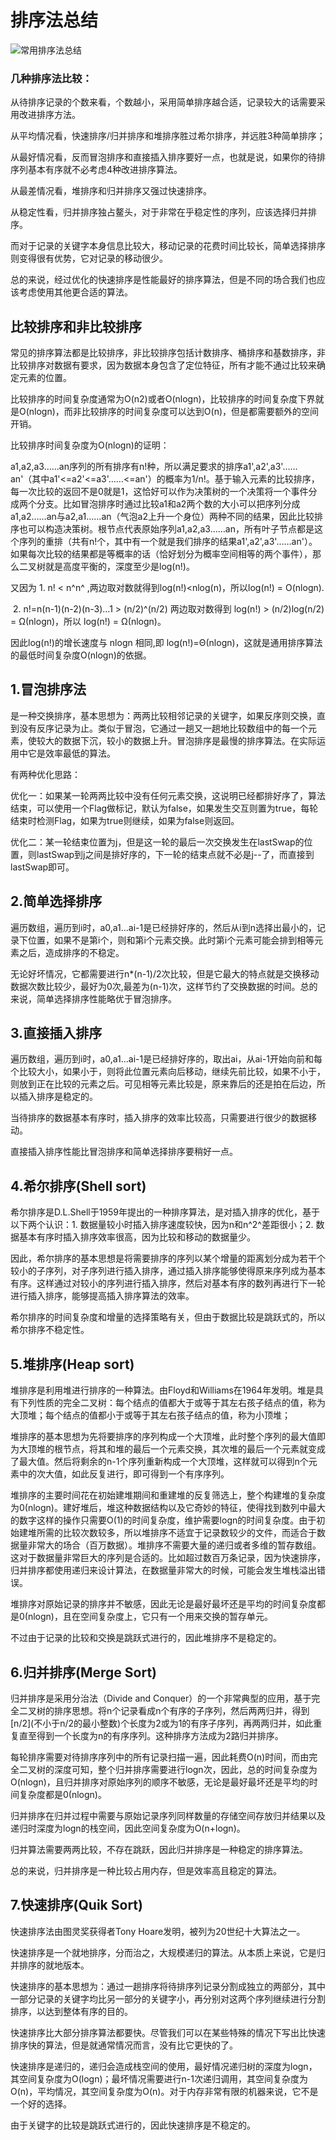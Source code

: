 # 排序法总结

![常用排序法总结](D:\My_Program_data\Cpp-exercise\排序法汇总\常用排序法总结.png)

### 几种排序法比较：

从待排序记录的个数来看，个数越小，采用简单排序越合适，记录较大的话需要采用改进排序方法。

从平均情况看，快速排序/归并排序和堆排序胜过希尔排序，并远胜3种简单排序；

从最好情况看，反而冒泡排序和直接插入排序要好一点，也就是说，如果你的待排序列基本有序就不必考虑4种改进排序算法。

从最差情况看，堆排序和归并排序又强过快速排序。

从稳定性看，归并排序独占鳌头，对于非常在乎稳定性的序列，应该选择归并排序。

而对于记录的关键字本身信息比较大，移动记录的花费时间比较长，简单选择排序则变得很有优势，它对记录的移动很少。

总的来说，经过优化的快速排序是性能最好的排序算法，但是不同的场合我们也应该考虑使用其他更合适的算法。

## 比较排序和非比较排序

   常见的排序算法都是比较排序，非比较排序包括计数排序、桶排序和基数排序，非比较排序对数据有要求，因为数据本身包含了定位特征，所有才能不通过比较来确定元素的位置。

   比较排序的时间复杂度通常为O(n2)或者O(nlogn)，比较排序的时间复杂度下界就是O(nlogn)，而非比较排序的时间复杂度可以达到O(n)，但是都需要额外的空间开销。

   比较排序时间复杂度为O(nlogn)的证明：

   a1,a2,a3……an序列的所有排序有n!种，所以满足要求的排序a1',a2',a3'……an'（其中a1'<=a2'<=a3'……<=an'）的概率为1/n!。基于输入元素的比较排序，每一次比较的返回不是0就是1，这恰好可以作为决策树的一个决策将一个事件分成两个分支。比如冒泡排序时通过比较a1和a2两个数的大小可以把序列分成a1,a2……an与a2,a1……an（气泡a2上升一个身位）两种不同的结果，因此比较排序也可以构造决策树。根节点代表原始序列a1,a2,a3……an，所有叶子节点都是这个序列的重排（共有n!个，其中有一个就是我们排序的结果a1',a2',a3'……an'）。如果每次比较的结果都是等概率的话（恰好划分为概率空间相等的两个事件），那么二叉树就是高度平衡的，深度至少是log(n!)。

   又因为 1. n! < n^n^ ,两边取对数就得到log(n!)<nlog(n)，所以log(n!) = O(nlogn).

​               2. n!=n(n-1)(n-2)(n-3)…1 > (n/2)^(n/2) 两边取对数得到 log(n!) > (n/2)log(n/2) = Ω(nlogn)，所以 log(n!) = Ω(nlogn)。

   因此log(n!)的增长速度与 nlogn 相同,即 log(n!)=Θ(nlogn)，这就是通用排序算法的最低时间复杂度O(nlogn)的依据。

## 1.冒泡排序法

是一种交换排序，基本思想为：两两比较相邻记录的关键字，如果反序则交换，直到没有反序记录为止。类似于冒泡，它通过一趟又一趟地比较数组中的每一个元素，使较大的数据下沉，较小的数据上升。冒泡排序是最慢的排序算法。在实际运用中它是效率最低的算法。

有两种优化思路：

优化一：如果某一轮两两比较中没有任何元素交换，这说明已经都排好序了，算法结束，可以使用一个Flag做标记，默认为false，如果发生交互则置为true，每轮结束时检测Flag，如果为true则继续，如果为false则返回。

优化二：某一轮结束位置为j，但是这一轮的最后一次交换发生在lastSwap的位置，则lastSwap到j之间是排好序的，下一轮的结束点就不必是j--了，而直接到lastSwap即可。

## 2.简单选择排序

遍历数组，遍历到i时，a0,a1...ai-1是已经排好序的，然后从i到n选择出最小的，记录下位置，如果不是第i个，则和第i个元素交换。此时第i个元素可能会排到相等元素之后，造成排序的不稳定。

无论好坏情况，它都需要进行n*(n-1)/2次比较，但是它最大的特点就是交换移动数据次数比较少，最好为0次,最差为(n-1)次，这样节约了交换数据的时间。总的来说，简单选择排序性能略优于冒泡排序。

## 3.直接插入排序

遍历数组，遍历到i时，a0,a1...ai-1是已经排好序的，取出ai，从ai-1开始向前和每个比较大小，如果小于，则将此位置元素向后移动，继续先前比较，如果不小于，则放到正在比较的元素之后。可见相等元素比较是，原来靠后的还是拍在后边，所以插入排序是稳定的。

当待排序的数据基本有序时，插入排序的效率比较高，只需要进行很少的数据移动。

直接插入排序性能比冒泡排序和简单选择排序要稍好一点。

## 4.希尔排序(Shell sort)

希尔排序是D.L.Shell于1959年提出的一种排序算法，是对插入排序的优化，基于以下两个认识：1. 数据量较小时插入排序速度较快，因为n和n^2^差距很小；2. 数据基本有序时插入排序效率很高，因为比较和移动的数据量少。

   因此，希尔排序的基本思想是将需要排序的序列以某个增量的距离划分成为若干个较小的子序列，对子序列进行插入排序，通过插入排序能够使得原来序列成为基本有序。这样通过对较小的序列进行插入排序，然后对基本有序的数列再进行下一轮进行插入排序，能够提高插入排序算法的效率。

希尔排序的时间复杂度和增量的选择策略有关，但由于数据比较是跳跃式的，所以希尔排序不稳定性。

## 5.堆排序(Heap sort)

堆排序是利用堆进行排序的一种算法。由Floyd和Williams在1964年发明。堆是具有下列性质的完全二叉树：每个结点的值都大于或等于其左右孩子结点的值，称为大顶堆；每个结点的值都小于或等于其左右孩子结点的值，称为小顶堆；

堆排序的基本思想为先将要排序的序列构成一个大顶堆，此时整个序列的最大值即为大顶堆的根节点，将其和堆的最后一个元素交换，其次堆的最后一个元素就变成了最大值。然后将剩余的n-1个序列重新构成一个大顶堆，这样就可以得到n个元素中的次大值，如此反复进行，即可得到一个有序序列。

堆排序的主要时间花在初始建堆期间和重建堆的反复筛选上，整个构建堆的复杂度为0(nlogn)。建好堆后，堆这种数据结构以及它奇妙的特征，使得找到数列中最大的数字这样的操作只需要O(1)的时间复杂度，维护需要logn的时间复杂度。由于初始建堆所需的比较次数较多，所以堆排序不适宜于记录数较少的文件，而适合于数据量非常大的场合（百万数据）。堆排序不需要大量的递归或者多维的暂存数组。这对于数据量非常巨大的序列是合适的。比如超过数百万条记录，因为快速排序，归并排序都使用递归来设计算法，在数据量非常大的时候，可能会发生堆栈溢出错误。

堆排序对原始记录的排序并不敏感，因此无论是最好最坏还是平均的时间复杂度都是0(nlogn)，且在空间复杂度上，它只有一个用来交换的暂存单元。

不过由于记录的比较和交换是跳跃式进行的，因此堆排序不是稳定的。

## 6.归并排序(Merge Sort)

归并排序是采用分治法（Divide and Conquer）的一个非常典型的应用，基于完全二叉树的排序思想。将n个记录看成n个有序的子序列，然后两两归并，得到[n/2]\(不小于n/2的最小整数)个长度为2或为1的有序子序列，再两两归并，如此重复直至得到一个长度为n的有序序列。这种排序方法成为2路归并排序。

每轮排序需要对待排序序列中的所有记录扫描一遍，因此耗费O(n)时间，而由完全二叉树的深度可知，整个归并排序需要进行logn次，因此，总的时间复杂度为O(nlogn)，且归并排序对原始序列的顺序不敏感，无论是最好最坏还是平均的时间复杂度都是0(nlogn)。

归并排序在归并过程中需要与原始记录序列同样数量的存储空间存放归并结果以及递归时深度为logn的栈空间，因此空间复杂度为O(n+logn)。

归并算法需要两两比较，不存在跳跃，因此归并排序是一种稳定的排序算法。

总的来说，归并排序是一种比较占用内存，但是效率高且稳定的算法。

## 7.快速排序(Quik Sort)

快速排序法由图灵奖获得者Tony Hoare发明，被列为20世纪十大算法之一。

快速排序是一个就地排序，分而治之，大规模递归的算法。从本质上来说，它是归并排序的就地版本。

快速排序的基本思想为：通过一趟排序将待排序列记录分割成独立的两部分，其中一部分记录的关键字均比另一部分的关键字小，再分别对这两个序列继续进行分割排序，以达到整体有序的目的。

快速排序比大部分排序算法都要快。尽管我们可以在某些特殊的情况下写出比快速排序快的算法，但是就通常情况而言，没有比它更快的了。

快速排序是递归的，递归会造成栈空间的使用，最好情况递归树的深度为logn，其空间复杂度为O(logn)；最坏情况需要进行n-1次递归调用，其空间复杂度为O(n)，平均情况，其空间复杂度为O(n)。对于内存非常有限的机器来说，它不是一个好的选择。

由于关键字的比较是跳跃式进行的，因此快速排序是不稳定的。